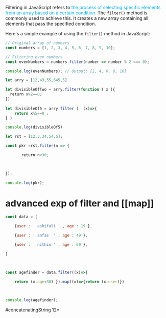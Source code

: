 
  
Filtering in JavaScript refers to<span style="color:#00b0f0"> the process of selecting specific elements from an array based on a certain condition.</span> The `filter()` method is commonly used to achieve this. It creates a new array containing all elements that pass the specified condition.

Here's a simple example of using the `filter()` method in JavaScript:
```js
// Original array of numbers
const numbers = [1, 2, 3, 4, 5, 6, 7, 8, 9, 10];

// Filtering even numbers
const evenNumbers = numbers.filter(number => number % 2 === 0);

console.log(evenNumbers); // Output: [2, 4, 6, 8, 10]

```

```js
let arry = [12,43,55,645,5] 

let divisibleOfTwo = arry.filter(function ( x ){
  return x%2==0;
})
 
let divisibleOf5 = arry.filter (  (x)=>{
    return x%5==0 ;
} )

console.log(divisibleOf5)
```


```js
let rst = [12,3,34,54,5];

const pkr =rst.filter(n => {

       return n<30;

  

});

console.log(pkr);
```




# advanced exp of filter  and [[map]]
```js
const data = [

    {user : ' ashifali ' , age : 19 },

    {user : ' anfas  ' , age : 49 },

    {user : ' nithin ' , age : 69 },

]

  

const agefinder = data.filter((x)=>{

    return (x.age<30) }).map((x)=>{return (x.user)})

  

console.log(agefinder);
```




#concatenatingString 12*